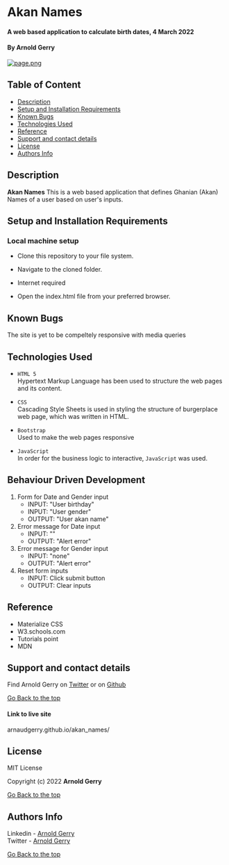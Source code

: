 # Akan Names

#### A web based application to calculate birth dates, 4 March 2022
#### By **Arnold Gerry**      


[![page.png](https://i.postimg.cc/8zTD3h8C/page.png)](https://postimg.cc/8jXqffz8)

## Table of Content
+ [Description](#Description)
+ [Setup and Installation Requirements](#Setup-and-Installation-Requirements)
+ [Known Bugs](#Known-Bugs)
+ [Technologies Used](#Technologies-Used)
+ [Reference](#Reference)
+ [Support and contact details](#Support-and-contact-details)
+ [License](#License)
+ [Authors Info](#Authors-Info)


## Description
**Akan Names** This is a web based application that defines Ghanian (Akan) Names of a user based on user's inputs.

## Setup and Installation Requirements
### Local machine setup
* Clone this repository to your file system.

* Navigate to the cloned folder.

* Internet required

* Open the index.html file from your preferred browser.


## Known Bugs
The site is yet to be compeltely responsive with media queries

## Technologies Used
- `HTML 5`   
   Hypertext Markup Language has been used to structure the web pages and its content.   


- `CSS`       
   Cascading Style Sheets is used in styling the structure of burgerplace web page, which was written in HTML.

- `Bootstrap`       
   Used to make the web pages responsive

- `JavaScript`       
   In order for the business logic to interactive, `JavaScript` was used.

## Behaviour Driven Development
1. Form for Date and Gender input
    * INPUT: "User birthday"
    * INPUT: "User gender"
    * OUTPUT: "User akan name"
2. Error message for Date input
    * INPUT: ""
    * OUTPUT: "Alert error"
3. Error message for Gender input
    * INPUT: "none"
    * OUTPUT: "Alert error"
4. Reset form inputs
    * INPUT: Click submit button
    * OUTPUT: Clear inputs 
   
## Reference
* Materialize CSS
* W3.schools.com
* Tutorials point
* MDN



## Support and contact details
Find Arnold Gerry on [Twitter](https://twitter.com/arnoldgerry1) or on [Github](https://github.com/arnaudgerry/ )

[Go Back to the top](#portfolio)

#### Link to live site      
arnaudgerry.github.io/akan_names/

## License  

MIT License

Copyright (c) 2022 **Arnold Gerry**

[Go Back to the top](#portfolio)

## Authors Info

Linkedin - [Arnold Gerry](https://ke.linkedin.com/in/arnoldgerry)    
Twitter - [Arnold Gerry](https://twitter.com/arnoldgerry1)

[Go Back to the top](#portfolio)


